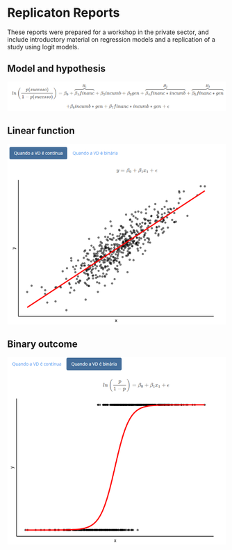 # Replicaton Reports

These reports were prepared for a workshop in the private sector, and include introductory material on regression models and a replication of a study using logit models.

## Model and hypothesis
![Model](https://github.com/rnmag/Replication-Reports/blob/main/model.png?raw=true)

## Linear function
![Linear](https://github.com/rnmag/Replication-Reports/blob/main/linear.png?raw=true)

## Binary outcome

![Logit](https://github.com/rnmag/Replication-Reports/blob/main/logit.png?raw=true)